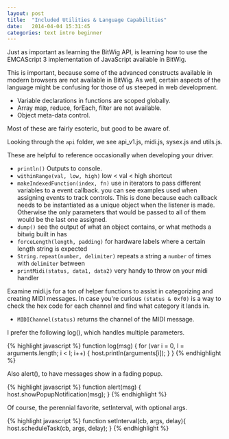 ```yaml
---
layout: post
title:  "Included Utilities & Language Capabilities"
date:   2014-04-04 15:31:45
categories: text intro beginner
---
```


Just as important as learning the BitWig API, is learning how to use the EMCAScript 3 implementation of JavaScript available in BitWig.

This is important, because some of the advanced constructs available in modern browsers are not available in BitWig. As well, certain aspects of the language might be confusing for those of us steeped in web development.

* Variable declarations in functions are scoped globally.
* Array map, reduce, forEach, filter are not available.
* Object meta-data control.

Most of these are fairly esoteric, but good to be aware of.

Looking through the `api` folder, we see api_v1.js, midi.js, sysex.js and utils.js.

These are helpful to reference occasionally when developing your driver.

* `println()` Outputs to console.
* `withinRange(val, low, high)` low < val < high shortcut
* `makeIndexedFunction(index, fn)` use in iterators to pass different variables to a event callback. you can see examples used when assigning events to track controls. This is done because each callback needs to be instantiated as a unique object when the listener is made. Otherwise the only parameters that would be passed to all of them would be the last one assigned.
* `dump()` see the output of what an object contains, or what methods a bitwig built in has
* `forceLength(length, padding)` for hardware labels where a certain length string is expected
* `String.repeat(number, delimiter)` repeats a string a `number` of times with `delimiter` between
* `printMidi(status, data1, data2)` very handy to throw on your midi handler

Examine midi.js for a ton of helper functions to assist in categorizing and creating MIDI messages. In case you're curious `(status & 0xf0)` is a way to check the hex code for each channel and find what category it lands in.

* `MIDIChannel(status)` returns the channel of the MIDI message.

I prefer the following log(), which handles multiple parameters.

{% highlight javascript %}
function log(msg) {
  for (var i = 0, l = arguments.length; i < l; i++) {
    host.println(arguments[i]);
  }
}
{% endhighlight %}

Also alert(), to have messages show in a fading popup.

{% highlight javascript %}
function alert(msg) {
  host.showPopupNotification(msg);
}
{% endhighlight %}

Of course, the perennial favorite, setInterval, with optional args.

{% highlight javascript %}
function setInterval(cb, args, delay){
  host.scheduleTask(cb, args, delay);
}
{% endhighlight %}